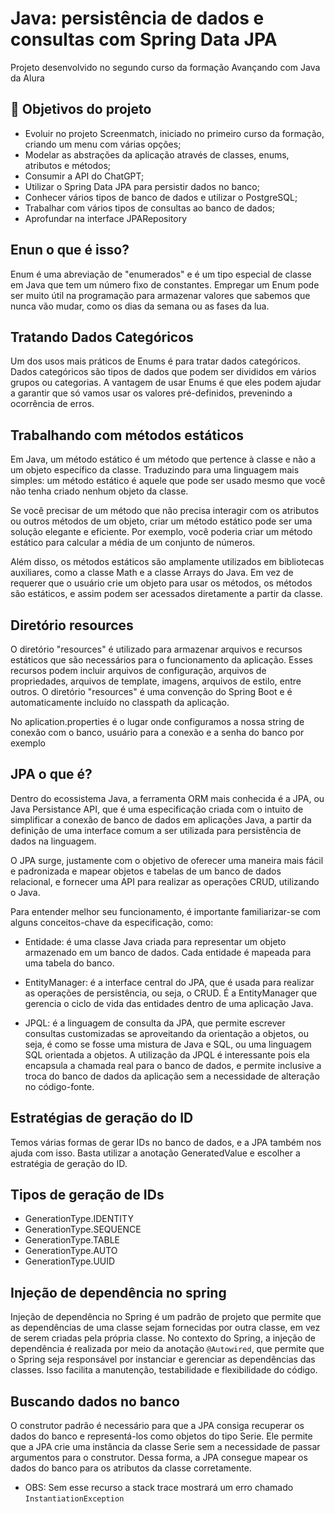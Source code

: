 
# Java: persistência de dados e consultas com Spring Data JPA

Projeto desenvolvido no segundo curso da formação Avançando com Java da Alura

## 🔨 Objetivos do projeto

- Evoluir no projeto Screenmatch, iniciado no primeiro curso da formação, criando um menu com várias opções;
- Modelar as abstrações da aplicação através de classes, enums, atributos e métodos;
- Consumir a API do ChatGPT;
- Utilizar o Spring Data JPA para persistir dados no banco;
- Conhecer vários tipos de banco de dados e utilizar o PostgreSQL;
- Trabalhar com vários tipos de consultas ao banco de dados;
- Aprofundar na interface JPARepository

## Enun o que é isso?

Enum é uma abreviação de "enumerados" e é um tipo especial de classe em Java que tem um número fixo de constantes.
Empregar um Enum pode ser muito útil na programação para armazenar valores que sabemos que nunca vão mudar, como os dias
da semana ou as fases da lua.

## Tratando Dados Categóricos

Um dos usos mais práticos de Enums é para tratar dados categóricos. Dados categóricos são tipos de dados que podem ser
divididos em vários grupos ou categorias. A vantagem de usar Enums é que eles podem ajudar a garantir que só vamos usar
os valores pré-definidos, prevenindo a ocorrência de erros.

## Trabalhando com métodos estáticos

Em Java, um método estático é um método que pertence à classe e não a um objeto específico da classe. Traduzindo para
uma linguagem mais simples: um método estático é aquele que pode ser usado mesmo que você não tenha criado nenhum objeto
da classe.

Se você precisar de um método que não precisa interagir com os atributos ou outros métodos de um objeto, criar um método
estático pode ser uma solução elegante e eficiente. Por exemplo, você poderia criar um método estático para calcular a
média de um conjunto de números.

Além disso, os métodos estáticos são amplamente utilizados em bibliotecas auxiliares, como a classe Math e a classe
Arrays do Java. Em vez de requerer que o usuário crie um objeto para usar os métodos, os métodos são estáticos, e assim
podem ser acessados diretamente a partir da classe.

## Diretório resources

O diretório "resources" é utilizado para armazenar arquivos e recursos estáticos que são necessários para o
funcionamento da aplicação. Esses recursos podem incluir arquivos de configuração, arquivos de propriedades, arquivos de
template, imagens, arquivos de estilo, entre outros. O diretório "resources" é uma convenção do Spring Boot e é
automaticamente incluído no classpath da aplicação.

No aplication.properties é o lugar onde configuramos a nossa string de conexão com o banco, usuário para a conexão e a
senha do banco por exemplo

## JPA o que é?

Dentro do ecossistema Java, a ferramenta ORM mais conhecida é a JPA, ou Java Persistance API, que é uma especificação
criada com o intuito de simplificar a conexão de banco de dados em aplicações Java, a partir da definição de uma
interface comum a ser utilizada para persistência de dados na linguagem.

O JPA surge, justamente com o objetivo de oferecer uma maneira mais fácil e padronizada e mapear objetos e tabelas de um
banco de dados relacional, e fornecer uma API para realizar as operações CRUD, utilizando o Java.

Para entender melhor seu funcionamento, é importante familiarizar-se com alguns conceitos-chave da especificação, como:

+ Entidade: é uma classe Java criada para representar um objeto armazenado em um banco de dados. Cada entidade é mapeada
  para uma tabela do banco.

+ EntityManager: é a interface central do JPA, que é usada para realizar as operações de persistência, ou seja, o CRUD.
  É a EntityManager que gerencia o ciclo de vida das entidades dentro de uma aplicação Java.

+ JPQL: é a linguagem de consulta da JPA, que permite escrever consultas customizadas se aproveitando da orientação a
  objetos, ou seja, é como se fosse uma mistura de Java e SQL, ou uma linguagem SQL orientada a objetos. A utilização da
  JPQL é interessante pois ela encapsula a chamada real para o banco de dados, e permite inclusive a troca do banco de
  dados da aplicação sem a necessidade de alteração no código-fonte.

## Estratégias de geração do ID

Temos várias formas de gerar IDs no banco de dados, e a JPA também nos ajuda com isso. Basta utilizar a anotação
GeneratedValue e escolher a estratégia de geração do ID.

## Tipos de geração de IDs

+ GenerationType.IDENTITY
+ GenerationType.SEQUENCE
+ GenerationType.TABLE
+ GenerationType.AUTO
+ GenerationType.UUID

## Injeção de dependência no spring

Injeção de dependência no Spring é um padrão de projeto que permite que as dependências de uma classe sejam fornecidas
por outra classe, em vez de serem criadas pela própria classe. No contexto do Spring, a injeção de dependência é
realizada por meio da anotação ``@Autowired``, que permite que o Spring seja responsável por instanciar e gerenciar as
dependências das classes. Isso facilita a manutenção, testabilidade e flexibilidade do código.

## Buscando dados no banco

O construtor padrão é necessário para que a JPA consiga recuperar os dados do banco e representá-los como objetos do
tipo Serie. Ele permite que a JPA crie uma instância da classe Serie sem a necessidade de passar argumentos para o
construtor. Dessa forma, a JPA consegue mapear os dados do banco para os atributos da classe corretamente.

+ OBS: Sem esse recurso a stack trace mostrará um erro chamado ``InstantiationException``


 
 
